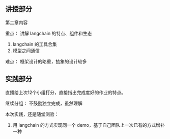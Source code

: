 
讲授部分
----------------
第二章内容

重点：
讲解 langchain 的特点、组件和生态
1. langchain 的工具合集
2. 模型之间通信

难点：
框架设计的略重，抽象的设计较多

实践部分
-----------------
直播给上次12个小组打分，直接指出完成度好的作业的特点。

继续分组：
不鼓励独立完成，虽然理解

本次实践，还是随堂测验：
1. 用 langchain 的方式实现同一个 demo，基于自己团队上一次已有的方式增补一种
